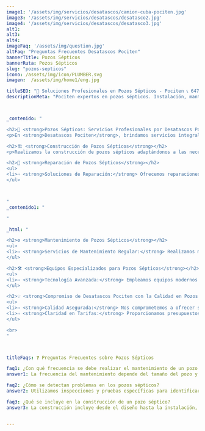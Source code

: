 ```yaml
---
image1: '/assets/img/servicios/desatascos/camion-cuba-pociten.jpg'
image3: '/assets/img/servicios/desatascos/desatasco2.jpg'
image4: '/assets/img/servicios/desatascos/desatasco3.jpg'
alt1: 
alt3:
alt4:
imageFaq: '/assets/img/question.jpg'
altFaq: "Preguntas Frecuentes Desatascos Pociten"
bannerTitle: Pozos Sépticos
bannerRuta: Pozos Sépticos
slug: "pozos-septicos"
icono: /assets/img/icon/PLUMBER.svg
imagen:  /assets/img/home1/eng.jpg

titleSEO: "🌱 Soluciones Profesionales en Pozos Sépticos - Pociten 📞 647 37 67 82"
descriptionMeta: "Pociten expertos en pozos sépticos. Instalación, mantenimiento y limpieza ecológica 🌍. Servicio confiable y rápido. ¡Consulta al 647 37 67 82 ahora! 🚀"



_contenido: "

<h2>🌊 <strong>Pozos Sépticos: Servicios Profesionales por Desatascos Pociten</strong></h2>
<p>En <strong>Desatascos Pociten</strong>, brindamos servicios integrales para pozos sépticos, incluyendo construcción, reparación y mantenimiento, asegurando su eficiencia y durabilidad.</p>

<h2>🏗️ <strong>Construcción de Pozos Sépticos</strong></h2>
<p>Realizamos la construcción de pozos sépticos adaptándonos a las necesidades específicas de cada cliente, utilizando materiales de alta calidad y cumpliendo con todas las normativas ambientales y de seguridad.</p>

<h2>🔧 <strong>Reparación de Pozos Sépticos</strong></h2>
<ul>
<li>⇨ <strong>Soluciones de Reparación:</strong> Ofrecemos reparaciones eficientes para todo tipo de problemas en pozos sépticos, desde fisuras hasta fallos en el sistema.</li><br>
</ul>



"
_contenido1: "

"

_html: "

<h2>⚙️ <strong>Mantenimiento de Pozos Sépticos</strong></h2>
<ul>
<li>⇨ <strong>Servicios de Mantenimiento Regular:</strong> Realizamos mantenimiento periódico para garantizar el funcionamiento óptimo de los pozos sépticos y prevenir problemas futuros.</li><br>
</ul>

<h2>🛠️ <strong>Equipos Especializados para Pozos Sépticos</strong></h2>
<ul>
<li>⇨ <strong>Tecnología Avanzada:</strong> Empleamos equipos modernos para la inspección, limpieza y reparación de pozos sépticos.</li><br>
</ul>

<h2>💡 <strong>Compromiso de Desatascos Pociten con la Calidad en Pozos Sépticos</strong></h2>
<ul>
<li>⇨ <strong>Calidad Asegurada:</strong> Nos comprometemos a ofrecer servicios de la más alta calidad en cada proyecto de pozo séptico.</li><br>
<li>⇨ <strong>Claridad en Tarifas:</strong> Proporcionamos presupuestos transparentes y detallados para todos los servicios relacionados con pozos sépticos.</li><br>
</ul>

<br>
"



titleFaqs: ❓ Preguntas Frecuentes sobre Pozos Sépticos

faq1: ¿Con qué frecuencia se debe realizar el mantenimiento de un pozo séptico? 
answer1: La frecuencia del mantenimiento depende del tamaño del pozo y el uso que se le dé. Ofrecemos asesoramiento personalizado para cada situación.

faq2: ¿Cómo se detectan problemas en los pozos sépticos?
answer2: Utilizamos inspecciones y pruebas específicas para identificar problemas como filtraciones o atascos. 

faq3: ¿Qué se incluye en la construcción de un pozo séptico?
answer3: La construcción incluye desde el diseño hasta la instalación, asegurando que el pozo cumpla con todas las normativas y necesidades del cliente


---
```


